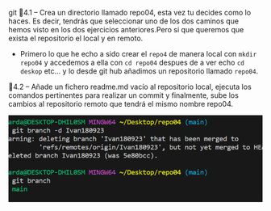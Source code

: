 git 📌4.1 – Crea un directorio llamado repo04, esta vez tu decides como lo haces. Es decir, tendrás que
seleccionar uno de los dos caminos que hemos visto en los dos ejercicios anteriores.Pero si que
queremos que exista el repositorio el local y en remoto.

- Primero lo que he echo a sido crear el ``repo4``
de manera local con ``mkdir repo04`` y accedemos a ella con ``cd repo04`` despues de a ver echo ``cd deskop`` etc... y lo desde git hub añadimos un repositorio llamado ``repo04``.

📌4.2 – Añade un fichero readme.md vacío al repositorio local, ejecuta los comandos pertinentes para realizar un commit y finalmente, sube los cambios al repositorio remoto que tendrá el mismo nombre repo04.

![Alt text](Screenshot_1.png)

